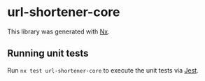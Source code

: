 # url-shortener-core

This library was generated with [Nx](https://nx.dev).

## Running unit tests

Run `nx test url-shortener-core` to execute the unit tests via [Jest](https://jestjs.io).
